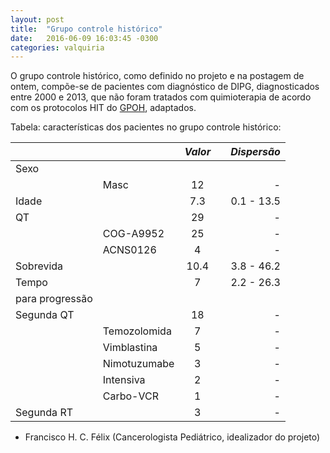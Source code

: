 ```yaml
---
layout: post
title:  "Grupo controle histórico"
date:   2016-06-09 16:03:45 -0300
categories: valquiria
---
```


O grupo controle histórico, como definido no projeto e na postagem de ontem, compõe-se de pacientes com diagnóstico de DIPG, diagnosticados entre 2000 e 2013, que não foram tratados com quimioterapia de acordo com os protocolos HIT do [GPOH](http://www.kinderkrebsinfo.de/gpoh_society/index_eng.html), adaptados.

Tabela: características dos pacientes no grupo controle histórico:

| || *Valor* || *Dispersão*|
|:--- |:--- |:---:| --- | -------:|
|Sexo|| ||  |
| |Masc| 12 || - |
|Idade || 7.3 || 0.1 - 13.5 |
|QT|| 29 || - |
|  |COG-A9952 | 25 || -|
|  |ACNS0126 | 4 || - |
|Sobrevida|| 10.4 || 3.8 - 46.2 |
|Tempo || 7 || 2.2 - 26.3|
|para progressão || || |
|Segunda QT|| 18 || - |
|  |Temozolomida | 7 || - |
|  |Vimblastina | 5 || - |
|  |Nimotuzumabe | 3 || - |
|  |Intensiva | 2 || - |
|  |Carbo-VCR | 1 || - |
|Segunda RT|| 3 || -  |


- Francisco H. C. Félix (Cancerologista Pediátrico, idealizador do projeto)
